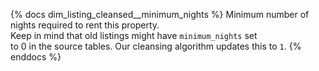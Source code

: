 {% docs dim_listing_cleansed__minimum_nights %}
Minimum number of nights required to rent this property.  
Keep in mind that old listings might have `minimum_nights` set  
to 0 in the source tables. Our cleansing algorithm updates this to `1`.
{% enddocs %}
